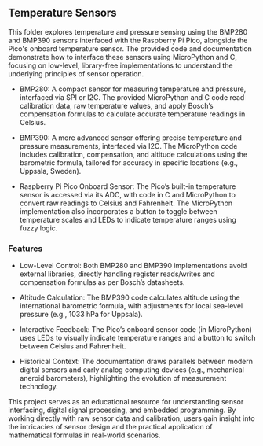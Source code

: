 
## Temperature Sensors

This folder explores temperature and pressure sensing using the BMP280 and BMP390 sensors
interfaced with the Raspberry Pi Pico, alongside the Pico's onboard temperature sensor.
The provided code and documentation demonstrate how to interface these sensors using
MicroPython and C, focusing on low-level, library-free implementations to understand the
underlying principles of sensor operation.


* BMP280: A compact sensor for measuring temperature and pressure, interfaced via SPI or I2C.
  The provided MicroPython and C code read calibration data, raw temperature values, and apply
  Bosch’s compensation formulas to calculate accurate temperature readings in Celsius.

* BMP390: A more advanced sensor offering precise temperature and pressure measurements,
  interfaced via I2C. The MicroPython code includes calibration, compensation, and altitude
  calculations using the barometric formula, tailored for accuracy in specific locations
  (e.g., Uppsala, Sweden).

* Raspberry Pi Pico Onboard Sensor: The Pico’s built-in temperature sensor is accessed via
  its ADC, with code in C and MicroPython to convert raw readings to Celsius and Fahrenheit.
  The MicroPython implementation also incorporates a button to toggle between temperature
  scales and LEDs to indicate temperature ranges using fuzzy logic.


### Features

- Low-Level Control: Both BMP280 and BMP390 implementations avoid external libraries,
  directly handling register reads/writes and compensation formulas as per Bosch’s datasheets.

- Altitude Calculation: The BMP390 code calculates altitude using the international barometric
  formula, with adjustments for local sea-level pressure (e.g., 1033 hPa for Uppsala).

- Interactive Feedback: The Pico’s onboard sensor code (in MicroPython) uses LEDs to visually
  indicate temperature ranges and a button to switch between Celsius and Fahrenheit.

- Historical Context: The documentation draws parallels between modern digital sensors and
  early analog computing devices (e.g., mechanical aneroid barometers),
  highlighting the evolution of measurement technology.


This project serves as an educational resource for understanding sensor interfacing,
digital signal processing, and embedded programming. By working directly with raw
sensor data and calibration, users gain insight into the intricacies of sensor design
and the practical application of mathematical formulas in real-world scenarios.


